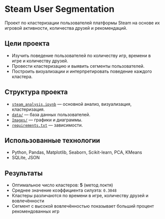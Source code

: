 # Steam User Segmentation

Проект по кластеризации пользователей платформы Steam на основе их игровой активности, количества друзей и рекомендаций.

## Цели проекта

- Изучить поведение пользователей по количеству игр, времени в игре и количеству друзей.
- Провести кластеризацию и выявить сегменты пользователей.
- Построить визуализации и интерпретировать поведение каждого кластера.

## Структура проекта

- [`steam_analysis.ipynb`](steam_analysis.ipynb) — основной анализ, визуализация, кластеризация.
- [`data/`](data/) — база данных пользователей.
- [`Images/`](Images/) — графики и диаграммы.
- [`requirements.txt`](requirements.txt) — зависимости.

## Использованные технологии

- Python, Pandas, Matplotlib, Seaborn, Scikit-learn, PCA, KMeans
- SQLite, JSON

## Результаты

- Оптимальное число кластеров: **5** (метод локтя)
- Среднее значение коэффициента силуэта: `0.3048`
- Кластеры различаются по времени в игре, количеству друзей и вовлечённости
- Сегмент с высокой вовлечённостью показывает больший процент рекомендованных игр
